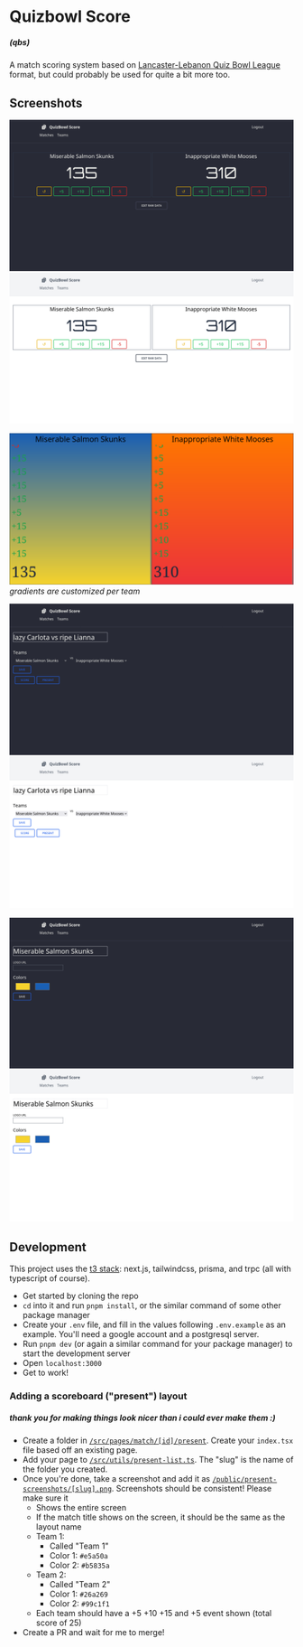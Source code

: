 # Quizbowl Score

##### (qbs)

A match scoring system based on [Lancaster-Lebanon Quiz Bowl League](https://www.qbwiki.com/wiki/Lancaster-Lebanon_League) format, but could probably be used for quite a bit more too.

## Screenshots

![scoring a match (dark mode)](demo-images/dark/score.png#gh-dark-mode-only)
![scoring a match (light mode)](demo-images/light/score.png#gh-light-mode-only)

![presenting scores](demo-images/present.png)
_gradients are customized per team_

![configuring match settings (dark mode)](demo-images/dark/match-settings.png#gh-dark-mode-only)
![configuring match settings (light mode)](demo-images/light/match-settings.png#gh-light-mode-only)

![configuring team settings (dark mode)](demo-images/dark/team-settings.png#gh-dark-mode-only)
![configuring team settings (light mode)](demo-images/light/team-settings.png#gh-light-mode-only)

## Development

This project uses the [t3 stack](https://create.t3.gg): next.js, tailwindcss, prisma, and trpc (all with typescript of course).

- Get started by cloning the repo
- `cd` into it and run `pnpm install`, or the similar command of some other package manager
- Create your `.env` file, and fill in the values following `.env.example` as an example. You'll need a google account and a postgresql server.
- Run `pnpm dev` (or again a similar command for your package manager) to start the development server
- Open `localhost:3000`
- Get to work!

### Adding a scoreboard ("present") layout

##### thank you for making things look nicer than i could ever make them :)

- Create a folder in [`/src/pages/match/[id]/present`](/src/pages/match/[id]/present). Create your `index.tsx` file based off an existing page.
- Add your page to [`/src/utils/present-list.ts`](/src/utils/present-list.ts). The "slug" is the name of the folder you created.
- Once you're done, take a screenshot and add it as [`/public/present-screenshots/[slug].png`](/public/present-screenshots/). Screenshots should be consistent! Please make sure it
  - Shows the entire screen
  - If the match title shows on the screen, it should be the same as the layout name
  - Team 1:
    - Called "Team 1"
    - Color 1: `#e5a50a`
    - Color 2: `#b5835a`
  - Team 2:
    - Called "Team 2"
    - Color 1: `#26a269`
    - Color 2: `#99c1f1`
  - Each team should have a +5 +10 +15 and +5 event shown (total score of 25)
- Create a PR and wait for me to merge!
